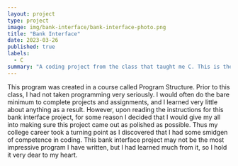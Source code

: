 ```yaml
---
layout: project
type: project
image: img/bank-interface/bank-interface-photo.png
title: "Bank Interface"
date: 2023-03-26
published: true
labels:
  - C
summary: "A coding project from the class that taught me C. This is the first project in which I felt like I could showcase my capabilities as a programmer."
---
```


This program was created in a course called Program Structure. Prior to this class, I had not taken programming very seriously. I would often do the bare minimum to complete projects and assignments, and I learned very little about anything as a result. However, upon reading the instructions for this bank interface project, for some reason I decided that I would give my all into making sure this project came out as polished as possible. Thus my college career took a turning point as I discovered that I had some smidgen of competence in coding. This bank interface project may not be the most impressive program I have written, but I had learned much from it, so I hold it very dear to my heart.
